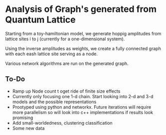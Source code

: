 # Analysis of Graph's generated from Quantum Lattice

Starting from a toy-hamiltonian model, we generate hoppig amplitudes from lattice sites i to j (currently for a one-dimensional system). 

Using the inverse amplitudes as weights, we create a fully connected graph with each eash lattice site serving as a node. 

Various network algorithms are run on the generated graph. 

## To-Do
- Ramp up Node count t oget ride of finite size effects
- Currently only focusing one 1-d chain. Start looking into 2-d and 3-d models and the possible representations
- Prootyped using python and networkx. Future iterations will require more parallelism so will look into c++ implementations if results look promising
- Add small-worldedness, clustering classification 
- Some new data
